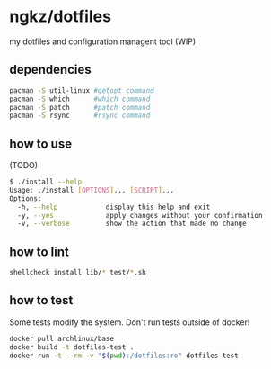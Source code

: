 # ngkz/dotfiles
my dotfiles and configuration managent tool (WIP)

## dependencies
```sh
pacman -S util-linux #getopt command
pacman -S which      #which command
pacman -S patch      #patch command
pacman -S rsync      #rsync command
```

## how to use
(TODO)

```sh
$ ./install --help
Usage: ./install [OPTIONS]... [SCRIPT]...
Options:
  -h, --help            display this help and exit
  -y, --yes             apply changes without your confirmation
  -v, --verbose         show the action that made no change
```

## how to lint
```sh
shellcheck install lib/* test/*.sh
```

## how to test
Some tests modify the system. Don't run tests outside of docker!

```sh
docker pull archlinux/base
docker build -t dotfiles-test .
docker run -t --rm -v "$(pwd):/dotfiles:ro" dotfiles-test
```
